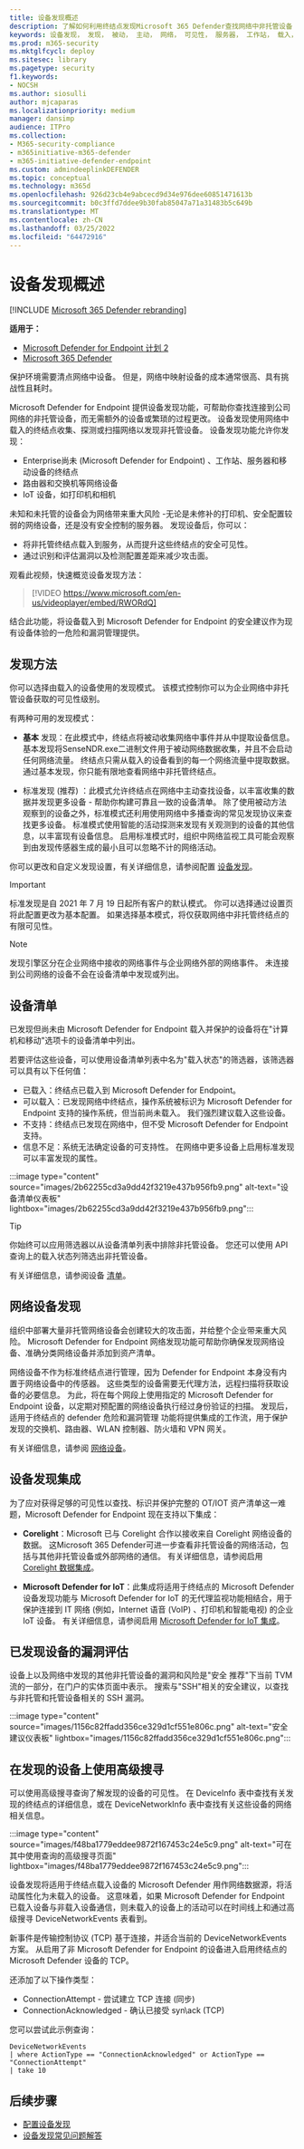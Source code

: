 ```yaml
---
title: 设备发现概述
description: 了解如何利用终结点发现Microsoft 365 Defender查找网络中非托管设备
keywords: 设备发现， 发现， 被动， 主动， 网络， 可见性， 服务器， 工作站， 载入， 非托管设备
ms.prod: m365-security
ms.mktglfcycl: deploy
ms.sitesec: library
ms.pagetype: security
f1.keywords:
- NOCSH
ms.author: siosulli
author: mjcaparas
ms.localizationpriority: medium
manager: dansimp
audience: ITPro
ms.collection:
- M365-security-compliance
- m365initiative-m365-defender
- m365-initiative-defender-endpoint
ms.custom: admindeeplinkDEFENDER
ms.topic: conceptual
ms.technology: m365d
ms.openlocfilehash: 926d23cb4e9abcecd9d34e976dee60851471613b
ms.sourcegitcommit: b0c3ffd7ddee9b30fab85047a71a31483b5c649b
ms.translationtype: MT
ms.contentlocale: zh-CN
ms.lasthandoff: 03/25/2022
ms.locfileid: "64472916"
---
```

# <a name="device-discovery-overview"></a>设备发现概述

[!INCLUDE [Microsoft 365 Defender rebranding](../../includes/microsoft-defender.md)]

**适用于：**
- [Microsoft Defender for Endpoint 计划 2](https://go.microsoft.com/fwlink/p/?linkid=2154037)
- [Microsoft 365 Defender](https://go.microsoft.com/fwlink/?linkid=2118804)

保护环境需要清点网络中设备。 但是，网络中映射设备的成本通常很高、具有挑战性且耗时。

Microsoft Defender for Endpoint 提供设备发现功能，可帮助你查找连接到公司网络的非托管设备，而无需额外的设备或繁琐的过程更改。 设备发现使用网络中载入的终结点收集、探测或扫描网络以发现非托管设备。 设备发现功能允许你发现：

- Enterprise尚未 (Microsoft Defender for Endpoint) 、工作站、服务器和移动设备的终结点
- 路由器和交换机等网络设备
- IoT 设备，如打印机和相机

未知和未托管的设备会为网络带来重大风险 -无论是未修补的打印机、安全配置较弱的网络设备，还是没有安全控制的服务器。 发现设备后，你可以：

- 将非托管终结点载入到服务，从而提升这些终结点的安全可见性。
- 通过识别和评估漏洞以及检测配置差距来减少攻击面。

观看此视频，快速概览设备发现方法：

> [!VIDEO https://www.microsoft.com/en-us/videoplayer/embed/RWORdQ]

结合此功能，将设备载入到 Microsoft Defender for Endpoint 的安全建议作为现有设备体验的一危险和漏洞管理提供。

## <a name="discovery-methods"></a>发现方法

你可以选择由载入的设备使用的发现模式。 该模式控制你可以为企业网络中非托管设备获取的可见性级别。

有两种可用的发现模式：

- **基本** 发现：在此模式中，终结点将被动收集网络中事件并从中提取设备信息。 基本发现将SenseNDR.exe二进制文件用于被动网络数据收集，并且不会启动任何网络流量。 终结点只需从载入的设备看到的每一个网络流量中提取数据。 通过基本发现，你只能有限地查看网络中非托管终结点。

-  标准发现 (推荐) ：此模式允许终结点在网络中主动查找设备，以丰富收集的数据并发现更多设备 - 帮助你构建可靠且一致的设备清单。 除了使用被动方法观察到的设备之外，标准模式还利用使用网络中多播查询的常见发现协议来查找更多设备。 标准模式使用智能的活动探测来发现有关观测到的设备的其他信息，以丰富现有设备信息。 启用标准模式时，组织中网络监视工具可能会观察到由发现传感器生成的最小且可以忽略不计的网络活动。

你可以更改和自定义发现设置，有关详细信息，请参阅配置 [设备发现](configure-device-discovery.md)。

> [!IMPORTANT]
> 标准发现是自 2021 年 7 月 19 日起所有客户的默认模式。 你可以选择通过设置页将此配置更改为基本配置。 如果选择基本模式，将仅获取网络中非托管终结点的有限可见性。

> [!NOTE]
> 发现引擎区分在企业网络中接收的网络事件与企业网络外部的网络事件。 未连接到公司网络的设备不会在设备清单中发现或列出。

## <a name="device-inventory"></a>设备清单

已发现但尚未由 Microsoft Defender for Endpoint 载入并保护的设备将在"计算机和移动"选项卡的设备清单中列出。

若要评估这些设备，可以使用设备清单列表中名为"载入状态"的筛选器，该筛选器可以具有以下任何值：

- 已载入：终结点已载入到 Microsoft Defender for Endpoint。
- 可以载入：已发现网络中终结点，操作系统被标识为 Microsoft Defender for Endpoint 支持的操作系统，但当前尚未载入。 我们强烈建议载入这些设备。
- 不支持：终结点已发现在网络中，但不受 Microsoft Defender for Endpoint 支持。
- 信息不足：系统无法确定设备的可支持性。 在网络中更多设备上启用标准发现可以丰富发现的属性。

:::image type="content" source="images/2b62255cd3a9dd42f3219e437b956fb9.png" alt-text="设备清单仪表板" lightbox="images/2b62255cd3a9dd42f3219e437b956fb9.png":::

> [!TIP]
> 你始终可以应用筛选器以从设备清单列表中排除非托管设备。 您还可以使用 API 查询上的载入状态列筛选出非托管设备。

有关详细信息，请参阅设备 [清单](machines-view-overview.md)。

## <a name="network-device-discovery"></a>网络设备发现

组织中部署大量非托管网络设备会创建较大的攻击面，并给整个企业带来重大风险。 Microsoft Defender for Endpoint 网络发现功能可帮助你确保发现网络设备、准确分类网络设备并添加到资产清单。

网络设备不作为标准终结点进行管理，因为 Defender for Endpoint 本身没有内置于网络设备中的传感器。 这些类型的设备需要无代理方法，远程扫描将获取设备的必要信息。 为此，将在每个网段上使用指定的 Microsoft Defender for Endpoint 设备，以定期对预配置的网络设备执行经过身份验证的扫描。 发现后，适用于终结点的 defender 危险和漏洞管理 功能将提供集成的工作流，用于保护发现的交换机、路由器、WLAN 控制器、防火墙和 VPN 网关。

有关详细信息，请参阅 [网络设备](network-devices.md)。

## <a name="device-discovery-integrations"></a>设备发现集成

为了应对获得足够的可见性以查找、标识并保护完整的 OT/IOT 资产清单这一难题，Microsoft Defender for Endpoint 现在支持以下集成：

- **Corelight**：Microsoft 已与 Corelight 合作以接收来自 Corelight 网络设备的数据。 这Microsoft 365 Defender可进一步查看非托管设备的网络活动，包括与其他非托管设备或外部网络的通信。 有关详细信息，请参阅启用 [Corelight 数据集成](corelight-integration.md)。

- **Microsoft Defender for IoT**：此集成将适用于终结点的 Microsoft Defender 设备发现功能与 Microsoft Defender for IoT 的无代理监视功能相结合，用于保护连接到 IT 网络 (例如，Internet 语音 (VoIP) 、打印机和智能电视) 的企业 IoT 设备。 有关详细信息，请参阅启用 [Microsoft Defender for IoT 集成](enable-microsoft-defender-for-iot-integration.md)。

## <a name="vulnerability-assessment-on-discovered-devices"></a>已发现设备的漏洞评估

设备上以及网络中发现的其他非托管设备的漏洞和风险是"安全 推荐"下当前 TVM 流的一部分，在门户的实体页面中表示。
搜索与"SSH"相关的安全建议，以查找与非托管和托管设备相关的 SSH 漏洞。

:::image type="content" source="images/1156c82ffadd356ce329d1cf551e806c.png" alt-text="安全建议仪表板" lightbox="images/1156c82ffadd356ce329d1cf551e806c.png":::


## <a name="use-advanced-hunting-on-discovered-devices"></a>在发现的设备上使用高级搜寻

可以使用高级搜寻查询了解发现的设备的可见性。
在 DeviceInfo 表中查找有关发现的终结点的详细信息，或在 DeviceNetworkInfo 表中查找有关这些设备的网络相关信息。

:::image type="content" source="images/f48ba1779eddee9872f167453c24e5c9.png" alt-text="可在其中使用查询的高级搜寻页面" lightbox="images/f48ba1779eddee9872f167453c24e5c9.png":::

设备发现将适用于终结点载入设备的 Microsoft Defender 用作网络数据源，将活动属性化为未载入的设备。 这意味着，如果 Microsoft Defender for Endpoint 已载入设备与非载入设备通信，则未载入的设备上的活动可以在时间线上和通过高级搜寻 DeviceNetworkEvents 表看到。

新事件是传输控制协议 (TCP) 基于连接，并适合当前的 DeviceNetworkEvents 方案。 从启用了非 Microsoft Defender for Endpoint 的设备进入启用终结点的 Microsoft Defender 设备的 TCP。

还添加了以下操作类型：

- ConnectionAttempt - 尝试建立 TCP 连接 (同步) 
- ConnectionAcknowledged - 确认已接受 syn\ack (TCP) 

您可以尝试此示例查询：

```text
DeviceNetworkEvents
| where ActionType == "ConnectionAcknowledged" or ActionType == "ConnectionAttempt"
| take 10
```

## <a name="next-steps"></a>后续步骤

- [配置设备发现](configure-device-discovery.md)
- [设备发现常见问题解答](device-discovery-faq.md)
